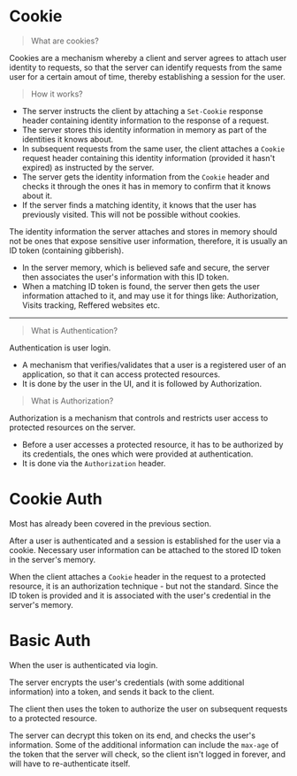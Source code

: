 # Cookie
> What are cookies?

Cookies are a mechanism whereby a client and server agrees to attach user identity to requests, so that the server can identify requests from the same user for a certain amout of time, thereby establishing a session for the user.

> How it works?
- The server instructs the client by attaching a `Set-Cookie` response header containing identity information to the response of a request.
- The server stores this identity information in memory as part of the identities it knows about.
- In subsequent requests from the same user, the client attaches a `Cookie` request header containing this identity information (provided it hasn't expired) as instructed by the server.
- The server gets the identity information from the `Cookie` header and checks it through the ones it has in memory to confirm that it knows about it.
- If the server finds a matching identity, it knows that the user has previously visited. This will not be possible without cookies.

The identity information the server attaches and stores in memory should not be ones that expose sensitive user information, therefore, it is usually an ID token (containing gibberish).
- In the server memory, which is believed safe and secure, the server then associates the user's information with this ID token.
- When a matching ID token is found, the server then gets the user information attached to it, and may use it for things like: Authorization, Visits tracking, Reffered websites etc.

---

> What is Authentication?

Authentication is user login.
- A mechanism that verifies/validates that a user is a registered user of an application, so that it can access protected resources.
- It is done by the user in the UI, and it is followed by Authorization.

> What is Authorization?

Authorization is a mechanism that controls and restricts user access to protected resources on the server.
- Before a user accesses a protected resource, it has to be authorized by its credentials, the ones which were provided at authentication.
- It is done via the `Authorization` header.


# Cookie Auth
Most has already been covered in the previous section.

After a user is authenticated and a session is established for the user via a cookie. Necessary user information can be attached to the stored ID token in the server's memory.

When the client attaches a `Cookie` header in the request to a protected resource, it is an authorization technique - but not the standard. Since the ID token is provided and it is associated with the user's credential in the server's memory.

# Basic Auth
When the user is authenticated via login.

The server encrypts the user's credentials (with some additional information) into a token, and sends it back to the client.

The client then uses the token to authorize the user on subsequent requests to a protected resource.

The server can decrypt this token on its end, and checks the user's information. Some of the additional information can include the `max-age` of the token that the server will check, so the client isn't logged in forever, and will have to re-authenticate itself.

